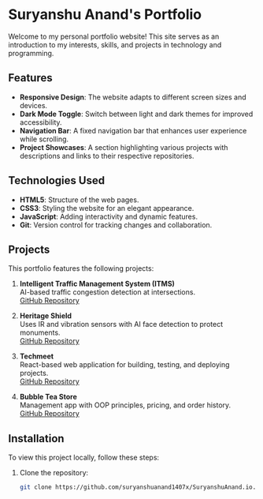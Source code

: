 # Suryanshu Anand's Portfolio

Welcome to my personal portfolio website! This site serves as an introduction to my interests, skills, and projects in technology and programming.

## Features

- **Responsive Design**: The website adapts to different screen sizes and devices.
- **Dark Mode Toggle**: Switch between light and dark themes for improved accessibility.
- **Navigation Bar**: A fixed navigation bar that enhances user experience while scrolling.
- **Project Showcases**: A section highlighting various projects with descriptions and links to their respective repositories.

## Technologies Used

- **HTML5**: Structure of the web pages.
- **CSS3**: Styling the website for an elegant appearance.
- **JavaScript**: Adding interactivity and dynamic features.
- **Git**: Version control for tracking changes and collaboration.

## Projects

This portfolio features the following projects:

1. **Intelligent Traffic Management System (ITMS)**  
   AI-based traffic congestion detection at intersections.  
   [GitHub Repository](https://github.com/suryanshuanand1407x/Intelligent-Traffic-Management-System-ITMS)  

2. **Heritage Shield**  
   Uses IR and vibration sensors with AI face detection to protect monuments.  
   [GitHub Repository](https://github.com/suryanshuanand1407x/ShieldHeritage)  

3. **Techmeet**  
   React-based web application for building, testing, and deploying projects.  
   [GitHub Repository](https://github.com/suryanshuanand1407x/techmeet2k22)  

4. **Bubble Tea Store**  
   Management app with OOP principles, pricing, and order history.  
   [GitHub Repository](https://github.com/suryanshuanand1407x/Tea-Store)  

## Installation

To view this project locally, follow these steps:

1. Clone the repository:
   ```bash
   git clone https://github.com/suryanshuanand1407x/SuryanshuAnand.io.git
